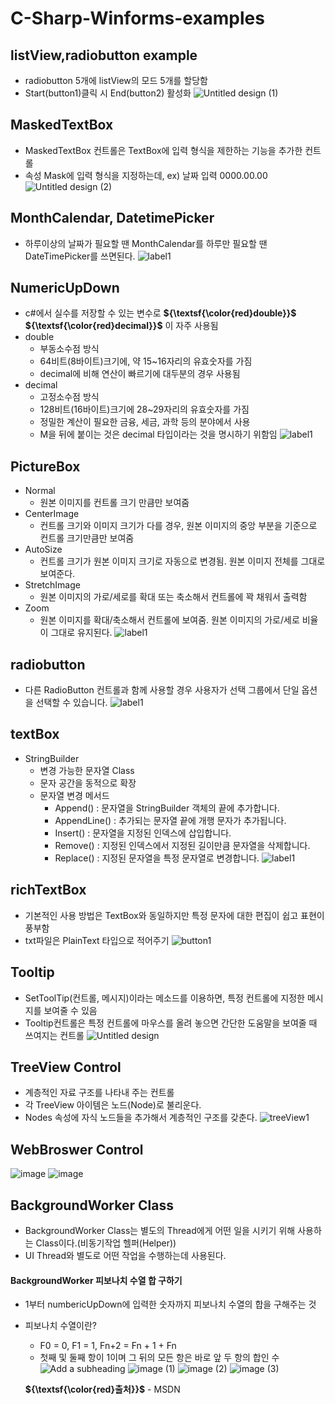 # C-Sharp-Winforms-examples  

## listView,radiobutton example  
- radiobutton 5개에 listView의 모드 5개를 할당함
- Start(button1)클릭 시 End(button2) 활성화
![Untitled design (1)](https://github.com/user-attachments/assets/d38ac3ac-2583-4903-ab6a-4d10a41ee460)

## MaskedTextBox  
- MaskedTextBox 컨트롤은 TextBox에 입력 형식을 제한하는 기능을 추가한 컨트롤
- 속성 Mask에 입력 형식을 지정하는데, ex) 날짜 입력 0000.00.00
![Untitled design (2)](https://github.com/user-attachments/assets/a3b1ef92-d631-4334-b8ee-f1b5ef87b42c)

## MonthCalendar, DatetimePicker  
- 하루이상의 날짜가 필요할 땐 MonthCalendar를 하루만 필요할 땐 DateTimePicker를 쓰면된다.
![label1](https://github.com/user-attachments/assets/5ef7c5f8-99e5-4c23-9022-e23889703c96)

## NumericUpDown  
- c#에서 실수를 저장할 수 있는 변수로 **${\textsf{\color{red}double}}$** **${\textsf{\color{red}decimal}}$** 이 자주 사용됨
- double
  - 부동소수점 방식
  - 64비트(8바이트)크기에, 약 15~16자리의 유효숫자를 가짐
  - decimal에 비해 연산이 빠르기에 대두분의 경우 사용됨
- decimal
  - 고정소수점 방식
  - 128비트(16바이트)크기에 28~29자리의 유효숫자를 가짐
  - 정밀한 계산이 필요한 금융, 세금, 과학 등의 분야에서 사용
  - M을 뒤에 붙이는 것은 decimal 타입이라는 것을 명시하기 위함임
![label1](https://github.com/user-attachments/assets/7423b348-65d1-4b7d-bd22-500c83d88fbb)

## PictureBox  
- Normal
   - 원본 이미지를 컨트롤 크기 만큼만 보여줌
- CenterImage
   - 컨트롤 크기와 이미지 크기가 다를 경우, 원본 이미지의 중앙 부분을 기준으로 컨트롤 크기만큼만 보여줌
- AutoSize
   - 컨트롤 크기가 원본 이미지 크기로 자동으로 변경됨. 원본 이미지 전체를 그대로 보여준다.
- StretchImage
   - 원본 이미지의 가로/세로를 확대 또는 축소해서 컨트롤에 꽉 채워서 출력함
- Zoom
   - 원본 이미지를 확대/축소해서 컨트롤에 보여줌. 원본 이미지의 가로/세로 비율이 그대로 유지된다.
![label1](https://github.com/user-attachments/assets/8a172962-abb9-41bd-9014-e58dfc5ea995)

## radiobutton  
- 다른 RadioButton 컨트롤과 함께 사용할 경우 사용자가 선택 그룹에서 단일 옵션을 선택할 수 있습니다.
![label1](https://github.com/user-attachments/assets/885d20d1-bc92-4d54-bfe1-4165b66a6c71)

## textBox  
- StringBuilder
   - 변경 가능한 문자열 Class
   - 문자 공간을 동적으로 확장
   - 문자열 변경 메서드
      - Append() : 문자열을 StringBuilder 객체의 끝에 추가합니다.
      - AppendLine() : 추가되는 문자열 끝에 개행 문자가 추가됩니다.
      - Insert() : 문자열을 지정된 인덱스에 삽입합니다.
      - Remove() : 지정된 인덱스에서 지정된 길이만큼 문자열을 삭제합니다.
      - Replace() : 지정된 문자열을 특정 문자열로 변경합니다.
![label1](https://github.com/user-attachments/assets/b9ae2813-76b2-4076-a712-3683d58c6441)

## richTextBox  
- 기본적인 사용 방법은 TextBox와 동일하지만 특정 문자에 대한 편집이 쉽고 표현이 풍부함
- txt파일은 PlainText 타입으로 적어주기
![button1](https://github.com/user-attachments/assets/00134355-34d4-43c1-a4a5-53add49827d6)

## Tooltip  
- SetToolTip(컨트롤, 메시지)이라는 메소드를 이용하면, 특정 컨트롤에 지정한 메시지를 보여줄 수 있음
- Tooltip컨트롤은 특정 컨트롤에 마우스를 올려 놓으면 간단한 도움말을 보여줄 때 쓰여지는 컨트롤
![Untitled design](https://github.com/user-attachments/assets/aede2162-07c1-4d3f-a1df-ef57064d46ec)

## TreeView Control    
- 계층적인 자료 구조를 나타내 주는 컨트롤
- 각 TreeView 아이템은 노드(Node)로 불리운다.
- Nodes 속성에 자식 노드들을 추가해서 계층적인 구조를 갖춘다.
![treeView1](https://github.com/user-attachments/assets/10accab3-91b1-4de7-9af2-d7f910d7b837)

## WebBroswer Control  
![image](https://github.com/user-attachments/assets/2e090d7c-146c-4840-ac5d-99aa481c2bcb)
![image](https://github.com/user-attachments/assets/d055cdeb-b339-42f2-a129-4b3b9eb69192)  

## BackgroundWorker Class  
- BackgroundWorker Class는 별도의 Thread에게 어떤 일을 시키기 위해 사용하는 Class이다.(비동기작업 헬퍼(Helper))
- UI Thread와 별도로 어떤 작업을 수행하는데 사용된다.
#### BackgroundWorker 피보나치 수열 합 구하기  
- 1부터 numbericUpDown에 입력한 숫자까지 피보나치 수열의 합을 구해주는 것
- 피보나치 수열이란?
  - F0 = 0, F1 = 1, Fn+2 = Fn + 1 + Fn
  - 첫째 및 둘째 항이 1이며 그 뒤의 모든 항은 바로 앞 두 항의 합인 수  
![Add a subheading](https://github.com/user-attachments/assets/c8890320-e213-4eb5-98dc-284bd818f5f3)
![image (1)](https://github.com/user-attachments/assets/64ef0675-b561-4e52-99f3-b7bfea3f6696)
![image (2)](https://github.com/user-attachments/assets/cbf65113-dcb0-408c-b33b-74960ff98210)
![image (3)](https://github.com/user-attachments/assets/62402e5b-ec50-42c9-9976-532a9b34f55f)
  
  **${\textsf{\color{red}출처}}$** - MSDN


